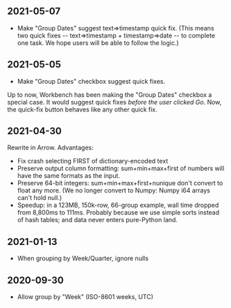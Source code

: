2021-05-07
----------

* Make "Group Dates" suggest text=>timestamp quick fix. (This means two
  quick fixes -- text=>timestamp + timestamp=>date -- to complete one
  task. We hope users will be able to follow the logic.)

2021-05-05
----------

* Make "Group Dates" checkbox suggest quick fixes.

Up to now, Workbench has been making the "Group Dates" checkbox a special
case. It would suggest quick fixes _before the user clicked Go_. Now, the
quick-fix button behaves like any other quick fix.

2021-04-30
----------

Rewrite in Arrow. Advantages:

* Fix crash selecting FIRST of dictionary-encoded text
* Preserve output column formatting: sum+min+max+first of numbers will have
  the same formats as the input.
* Preserve 64-bit integers: sum+min+max+first+nunique don't convert to float
  any more. (We no longer convert to Numpy: Numpy i64 arrays can't hold null.)
* Speedup: in a 123MB, 150k-row, 66-group example, wall time dropped from
  8,800ms to 111ms. Probably because we use simple sorts instead of hash
  tables; and data never enters pure-Python land.

2021-01-13
----------

* When grouping by Week/Quarter, ignore nulls

2020-09-30
----------

* Allow group by "Week" (ISO-8601 weeks, UTC)
